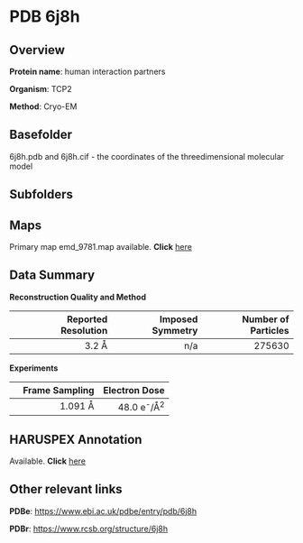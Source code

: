 # PDB 6j8h

## Overview

**Protein name**: human interaction partners

**Organism**: TCP2

**Method**: Cryo-EM

## Basefolder

6j8h.pdb and 6j8h.cif - the coordinates of the threedimensional molecular model

## Subfolders









## Maps

Primary map emd_9781.map available. **Click** [here](http://ftp.wwpdb.org/pub/emdb/structures/EMD-9781/map/) 

## Data Summary
**Reconstruction Quality and Method**

|   | Reported Resolution | Imposed Symmetry | Number of Particles |
|---|-------------:|----------------:|--------------:|
|   |3.2 Å|n/a|275630|

**Experiments**

|   | Frame Sampling | Electron Dose |
|---|-------------:|----------------:|
|   |1.091 Å|48.0 e<sup>-</sup>/Å<sup>2</sup>|

## HARUSPEX Annotation

Available. **Click** [here](https://zenodo.org/record/3820209)

## Other relevant links 
**PDBe**:  https://www.ebi.ac.uk/pdbe/entry/pdb/6j8h
 
**PDBr**: https://www.rcsb.org/structure/6j8h 
